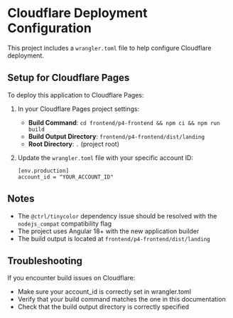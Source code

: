 # Cloudflare Deployment Configuration

This project includes a `wrangler.toml` file to help configure Cloudflare deployment.

## Setup for Cloudflare Pages

To deploy this application to Cloudflare Pages:

1. In your Cloudflare Pages project settings:
   - **Build Command**: `cd frontend/p4-frontend && npm ci && npm run build`
   - **Build Output Directory**: `frontend/p4-frontend/dist/landing`
   - **Root Directory**: `.` (project root)

2. Update the `wrangler.toml` file with your specific account ID:
   ```
   [env.production]
   account_id = "YOUR_ACCOUNT_ID"
   ```

## Notes

- The `@ctrl/tinycolor` dependency issue should be resolved with the `nodejs_compat` compatibility flag
- The project uses Angular 18+ with the new application builder
- The build output is located at `frontend/p4-frontend/dist/landing`

## Troubleshooting

If you encounter build issues on Cloudflare:
- Make sure your account_id is correctly set in wrangler.toml
- Verify that your build command matches the one in this documentation
- Check that the build output directory is correctly specified